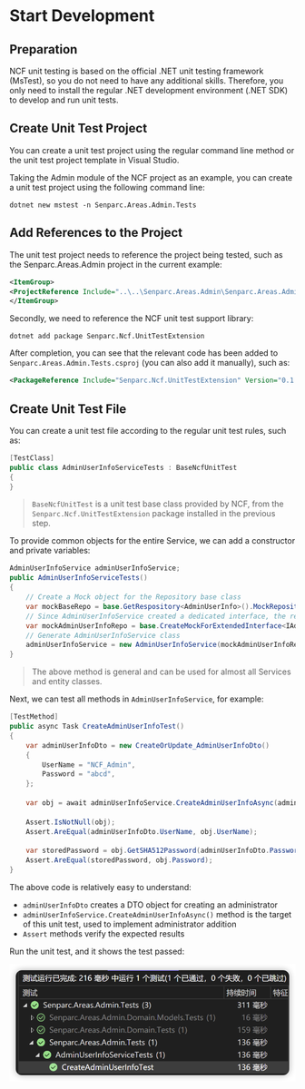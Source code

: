 # Start Development

## Preparation

NCF unit testing is based on the official .NET unit testing framework (MsTest), so you do not need to have any additional skills. Therefore, you only need to install the regular .NET development environment (.NET SDK) to develop and run unit tests.

## Create Unit Test Project

You can create a unit test project using the regular command line method or the unit test project template in Visual Studio.

Taking the Admin module of the NCF project as an example, you can create a unit test project using the following command line:

```shell
dotnet new mstest -n Senparc.Areas.Admin.Tests
```

## Add References to the Project

The unit test project needs to reference the project being tested, such as the Senparc.Areas.Admin project in the current example:

```xml
<ItemGroup>
<ProjectReference Include="..\..\Senparc.Areas.Admin\Senparc.Areas.Admin.csproj" />
</ItemGroup>
```

Secondly, we need to reference the NCF unit test support library:

```shell
dotnet add package Senparc.Ncf.UnitTestExtension
```

After completion, you can see that the relevant code has been added to `Senparc.Areas.Admin.Tests.csproj` (you can also add it manually), such as:

```xml
<PackageReference Include="Senparc.Ncf.UnitTestExtension" Version="0.1.1.2-preview1" />
```

## Create Unit Test File

You can create a unit test file according to the regular unit test rules, such as:

```csharp
[TestClass]
public class AdminUserInfoServiceTests : BaseNcfUnitTest
{
}
```

> `BaseNcfUnitTest` is a unit test base class provided by NCF, from the `Senparc.Ncf.UnitTestExtension` package installed in the previous step.

To provide common objects for the entire Service, we can add a constructor and private variables:

```csharp
AdminUserInfoService adminUserInfoService;
public AdminUserInfoServiceTests()
{
    // Create a Mock object for the Repository base class
    var mockBaseRepo = base.GetRespository<AdminUserInfo>().MockRepository;
    // Since AdminUserInfoService created a dedicated interface, the relevant extended interface is automatically mapped from the base class. If you directly use IClientRepositoryBase<AdminUserInfo> to operate data, this line can be omitted
    var mockAdminUserInfoRepo = base.CreateMockForExtendedInterface<IAdminUserInfoRepository, IClientRepositoryBase<AdminUserInfo>>(mockBaseRepo);
    // Generate AdminUserInfoService class
    adminUserInfoService = new AdminUserInfoService(mockAdminUserInfoRepo.Object, null, base._serviceProvider);
}
```

> The above method is general and can be used for almost all Services and entity classes.

Next, we can test all methods in `AdminUserInfoService`, for example:

```csharp
[TestMethod]
public async Task CreateAdminUserInfoTest()
{
    var adminUserInfoDto = new CreateOrUpdate_AdminUserInfoDto()
    {
        UserName = "NCF_Admin",
        Password = "abcd",
    };

    var obj = await adminUserInfoService.CreateAdminUserInfoAsync(adminUserInfoDto);

    Assert.IsNotNull(obj);
    Assert.AreEqual(adminUserInfoDto.UserName, obj.UserName);

    var storedPassword = obj.GetSHA512Password(adminUserInfoDto.Password, obj.PasswordSalt);
    Assert.AreEqual(storedPassword, obj.Password);
}
```

The above code is relatively easy to understand:

- `adminUserInfoDto` creates a DTO object for creating an administrator
- `adminUserInfoService.CreateAdminUserInfoAsync()` method is the target of this unit test, used to implement administrator addition
- `Assert` methods verify the expected results

Run the unit test, and it shows the test passed:

<img src="./images/development-01.png" />
